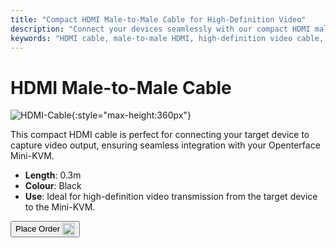```yaml
---
title: "Compact HDMI Male-to-Male Cable for High-Definition Video"
description: "Connect your devices seamlessly with our compact HDMI male-to-male cable, perfect for high-definition video transmission."
keywords: "HDMI cable, male-to-male HDMI, high-definition video cable, compact HDMI"
---
```


# HDMI Male-to-Male Cable

![HDMI-Cable](https://assets.openterface.com/images/product/part/OP-03-CABLE30-HDMI.webp){:style="max-height:360px"}

This compact HDMI cable is perfect for connecting your target device to capture video output, ensuring seamless integration with your Openterface Mini-KVM.

- **Length**: 0.3m
- **Colour**: Black
- **Use**: Ideal for high-definition video transmission from the target device to the Mini-KVM.

<button class="md-button" onclick="window.location.href='https://shop.techxartisan.com/products/hdmi-male-to-male-cable'"> Place Order <img src="https://assets.openterface.com/images/trademark/txa.svg" alt="TxA Shop" style="vertical-align: middle; height: 20px;"></button>
